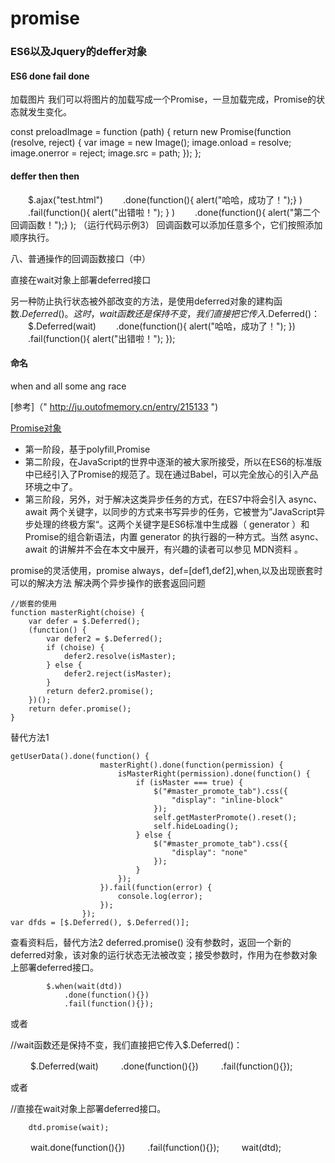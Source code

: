 # promise
### ES6以及Jquery的deffer对象
#### ES6  done fail done
加载图片
我们可以将图片的加载写成一个Promise，一旦加载完成，Promise的状态就发生变化。

const preloadImage = function (path) {
  return new Promise(function (resolve, reject) {
    var image = new Image();
    image.onload  = resolve;
    image.onerror = reject;
    image.src = path;
  });
};
#### deffer then then

　　$.ajax("test.html")
　　.done(function(){ alert("哈哈，成功了！");} )
　　.fail(function(){ alert("出错啦！"); } )
　　.done(function(){ alert("第二个回调函数！");} );
（运行代码示例3）
回调函数可以添加任意多个，它们按照添加顺序执行。

八、普通操作的回调函数接口（中）

直接在wait对象上部署deferred接口

另一种防止执行状态被外部改变的方法，是使用deferred对象的建构函数$.Deferred()。
这时，wait函数还是保持不变，我们直接把它传入$.Deferred()：
　　$.Deferred(wait)
　　.done(function(){ alert("哈哈，成功了！"); })
　　.fail(function(){ alert("出错啦！"); });
　　
　　

#### 命名
when and all
some ang race


[参考]（" http://ju.outofmemory.cn/entry/215133 ")

[Promise对象]("http://javascript.ruanyifeng.com/advanced/promise.html")

- 第一阶段，基于polyfill,Promise
- 第二阶段，在JavaScript的世界中逐渐的被大家所接受，所以在ES6的标准版中已经引入了Promise的规范了。现在通过Babel，可以完全放心的引入产品环境之中了。
- 第三阶段，另外，对于解决这类异步任务的方式，在ES7中将会引入 async、await 两个关键字，以同步的方式来书写异步的任务，它被誉为”JavaScript异步处理的终极方案“。这两个关键字是ES6标准中生成器（ generator ）和Promise的组合新语法，内置 generator 的执行器的一种方式。当然 async、await 的讲解并不会在本文中展开，有兴趣的读者可以参见 MDN资料 。

promise的灵活使用，promise always，def=[def1,def2],when,以及出现嵌套时可以的解决方法
解决两个异步操作的嵌套返回问题

	//嵌套的使用
    function masterRight(choise) {
        var defer = $.Deferred();
        (function() {
            var defer2 = $.Deferred();
            if (choise) {
                defer2.resolve(isMaster);
            } else {
                defer2.reject(isMaster);
            }
            return defer2.promise();
        })();
        return defer.promise();
    }


替代方法1

	getUserData().done(function() {
                        masterRight().done(function(permission) {
                            isMasterRight(permission).done(function() {
                                if (isMaster === true) {
                                    $("#master_promote_tab").css({
                                        "display": "inline-block"
                                    });
                                    self.getMasterPromote().reset();
                                    self.hideLoading();
                                } else {
                                    $("#master_promote_tab").css({
                                        "display": "none"
                                    });
                                }
                            });
                        }).fail(function(error) {
                            console.log(error);
                        });
                    });
	var dfds = [$.Deferred(), $.Deferred()];
查看资料后，替代方法2 
deferred.promise() 没有参数时，返回一个新的deferred对象，该对象的运行状态无法被改变；接受参数时，作用为在参数对象上部署deferred接口。


			$.when(wait(dtd))
				.done(function(){})
				.fail(function(){});


或者

//wait函数还是保持不变，我们直接把它传入$.Deferred()：

　　			$.Deferred(wait)
　　				.done(function(){})
　　				.fail(function(){});

或者

//直接在wait对象上部署deferred接口。
		
		dtd.promise(wait);
　　			wait.done(function(){})
　　			.fail(function(){});
　　			wait(dtd);
